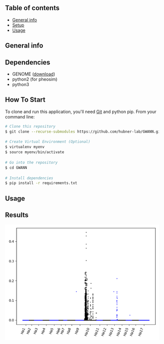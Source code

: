 ## Table of contents
* [General info](#general-info)
* [Setup](#setup)
* [Usage](#usage)

## General info
	

## Dependencies
* GENOME ([download](https://csg.sph.umich.edu/liang/genome/download.html))
* python2 (for pheosim) 
* python3 

## How To Start 

To clone and run this application, you'll need [Git](https://git-scm.com) and python pip. From your command line:

```bash
# Clone this repository
$ git clone --recurse-submodules https://github.com/hubner-lab/GWANN.git

# Create Virtual Environment (Optional)
$ virtualenv myenv
$ source myenv/bin/activate

# Go into the repository
$ cd GWANN 

# Install dependencies
$ pip install -r requirements.txt 
```

## Usage

## Results 
![GWAS](./results/GWAS.png)
